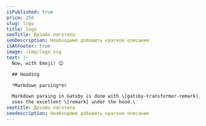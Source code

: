 ```yaml
---
isPublished: true
price: 250
slug: logo
title: logo
seoTitle: Дизайн логотипа
seoDescription: Необходимо добавить краткое описание
isAtFooter: true
image: /img/logo.svg
text: |-
  Now, with Emoji! 😉

  ## Heading

  *Markdown parsing*er

  Markdown parsing in Gatsby is done with \[gatsby-transformer-remark], which
  uses the excellent \[remark] under the hood.\
seotitle: Дизайн логотипа
seodescription: Необходимо добавить краткое описание
---
```

